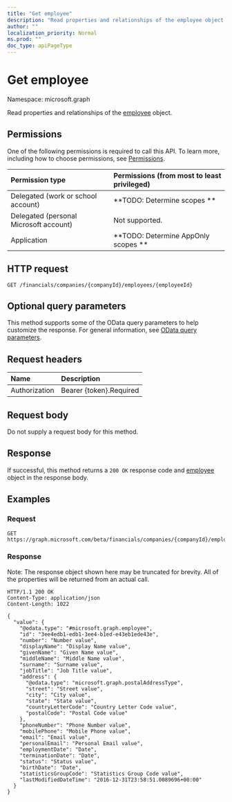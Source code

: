```yaml
---
title: "Get employee"
description: "Read properties and relationships of the employee object."
author: ""
localization_priority: Normal
ms.prod: ""
doc_type: apiPageType
---
```


# Get employee

Namespace: microsoft.graph

Read properties and relationships of the [employee](../resources/employee.md) object.

## Permissions
One of the following permissions is required to call this API. To learn more, including how to choose permissions, see [Permissions](/concepts/permissions-reference.md).

|Permission type|Permissions (from most to least privileged)|
|:---|:---|
|Delegated (work or school account)|**TODO: Determine scopes **|
|Delegated (personal Microsoft account)|Not supported.|
|Application|**TODO: Determine AppOnly scopes **|

## HTTP request
<!-- {
  "blockType": "ignored"
}
-->
``` http
GET /financials/companies/{companyId}/employees/{employeeId}
```

## Optional query parameters
This method supports some of the OData query parameters to help customize the response. For general information, see [OData query parameters](/graph/query-parameters).

## Request headers
|Name|Description|
|:---|:---|
|Authorization|Bearer {token}.Required|

## Request body
Do not supply a request body for this method.

## Response
If successful, this method returns a `200 OK` response code and [employee](../resources/employee.md) object in the response body.

## Examples

### Request
<!-- {
  "blockType": "request",
  "name": "get_employee"
}
-->
``` http
GET https://graph.microsoft.com/beta/financials/companies/{companyId}/employees/{employeeId}
```

### Response
Note: The response object shown here may be truncated for brevity. All of the properties will be returned from an actual call.
<!-- {
  "blockType": "response",
  "truncated": true,
  "@odata.type": "microsoft.graph.employee"
}
-->
``` http
HTTP/1.1 200 OK
Content-Type: application/json
Content-Length: 1022

{
  "value": {
    "@odata.type": "#microsoft.graph.employee",
    "id": "3ee4edb1-edb1-3ee4-b1ed-e43eb1ede43e",
    "number": "Number value",
    "displayName": "Display Name value",
    "givenName": "Given Name value",
    "middleName": "Middle Name value",
    "surname": "Surname value",
    "jobTitle": "Job Title value",
    "address": {
      "@odata.type": "microsoft.graph.postalAddressType",
      "street": "Street value",
      "city": "City value",
      "state": "State value",
      "countryLetterCode": "Country Letter Code value",
      "postalCode": "Postal Code value"
    },
    "phoneNumber": "Phone Number value",
    "mobilePhone": "Mobile Phone value",
    "email": "Email value",
    "personalEmail": "Personal Email value",
    "employmentDate": "Date",
    "terminationDate": "Date",
    "status": "Status value",
    "birthDate": "Date",
    "statisticsGroupCode": "Statistics Group Code value",
    "lastModifiedDateTime": "2016-12-31T23:58:51.0089696+00:00"
  }
}
```

